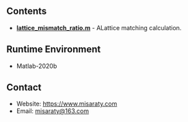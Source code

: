 ## Contents
* **[lattice_mismatch_ratio.m](./lattice_mismatch_ratio.m)** - ALattice matching calculation.

## Runtime Environment
* Matlab-2020b

## Contact
* Website: https://www.misaraty.com
* Email: misaraty@163.com
